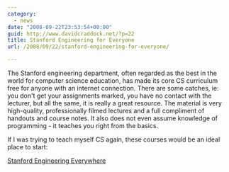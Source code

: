 ```yaml
---
category:
  - news
date: "2008-09-22T23:53:54+00:00"
guid: http://www.davidcraddock.net/?p=22
title: Stanford Engineering for Everyone
url: /2008/09/22/stanford-engineering-for-everyone/

---
```

The Stanford engineering department, often regarded as the best in the world for computer science education, has made its core CS curriculum free for anyone with an internet connection. There are some catches, ie: you don't get your assignments marked, you have no contact with the lecturer, but all the same, it is really a great resource. The material is very high-quality, professionally filmed lectures and a full compliment of handouts and course notes. It also does not even assume knowledge of programming - it teaches you right from the basics.

If I was trying to teach myself CS again, these courses would be an ideal place to start:

[Stanford Engineering Everywhere](http://see.stanford.edu/default.aspx)
